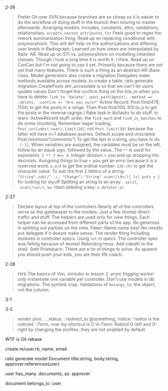
2-26
> Prefer Git over SVN because branches are so cheap so it is easier to do the workflow of doing stuff in the branch then moving to master afterwards.
> Arranging models: includes, constants, attrs, validations, relationships, `accepts_nested_attributes_for`
> Feels good to regex the rework summarization thing.
> Read up on replacing conditional with polymorphism. This will def help on the authorizations and differing user levels in Radiograph. Learned on how views are interpolated by Rails' AR.
> Read up on STI vs. polymorphism on modelling inherited classes. Though I took a long time it is worth it, I think.
> Read up on CanCan but I'm not going to use it yet. Primarily because there are not yet that many features.
> There is such a thing as an abstract AR::Base class.
> Model generators also create a migration
> Delegates make methods available across models.
> to create a table: rails generate migration CreatePosts
> attr_accessible is so that we can't let users update values
> Don't forget the confirm thing on the link_to when you have to delete: `link_to "Delete", post_path(@post), :method => :delete, :confirm => "Are you sure?"`
> Active Record: Post.find(478, 1134) to get the posts in a range. Then Post.find(100..105.to_a to get the posts in the reverse ragnge.)
> Rake task in lib/tasks to do stuff. In learn.
> ActiveRecord stuff: order, the `find_each` and `find_in_batches` to do some chunking, 
> Remember eager loading, `Post.includes(:user).limit(10)`, not `Post.limit(10)` because the latter will have n+1 database queries.
> Default scope and unscoped.
> Post.minimum("comments")
> To get the last in a strng, you have to do `.[-1]`.
> When variables are assigned, the variables must be on the left, follow by an equal sign, followed by the value.
> The `**` is used for exponents. `2 ** 3 #=> 8`.
> Integer division = you end up dropping the decimals.
> Assigning things to true = you get an error because it is a reserved word.
> `a.ord` to get the ordinal number.
> `120.chr` to get the character value.
> To sub the first 2 letters of a string: `"String".sub(/^../, "Change")`
> `"String".scan(/\d+/){ |x| puts x }` for looking for styuff
> Splitting an string to an array: `.split`, `.scan(/\w+/)`, `%w`.
> Hash deleting a key: `x.delete(:a)`.

2-27
> Declare layout at top of the controllers
> Nearly all of the controllers serve as the gatekeeper to the models. Just a few (home) direct traffic and stuff.
> The helpers are used only for view things. Each helper can be accessed from different parts of the app.
> Be generous in splitting out partials on the view.
> Faker::Name.name kasi!
> No needto put delegate if it doesnt make sense.
> The render thing
> Including modules in controller specs.
> Using `let` in specs.
> The controller spec was failing because of devise!
> Rebinding tmux.
> Add cdpath to the shell.
> Seth Prietsbach: THere are a lot of things to solve. As aparent you should push your kids, you are their life coach.

2-28
> Hirb
> The basics of Vim, vimtutor to lesson 2.
> pryrc frigging works!
> only instantiate one variable per controller.
> Don't use models in db migrations.
> The symlink crap.
> Validations of `belongs_to`: the object, not the column.

3-1

3-2
> render json: ... status: :
> redirect_to @something, notice: 'notice is the noticed.'
> iTerm, now my shortcut is C-A
> iTerm: Rebind O-left and O-right by changing the profiles, they are not enabled by default.



WTF is Git rebase

create m/user.rb, name, email

rails generate model Document title:string, body:string, approver:references(user)


user has_many :documents, as: approver

document belongs_to :user
